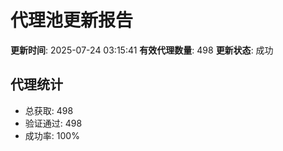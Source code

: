 # 代理池更新报告

**更新时间**: 2025-07-24 03:15:41
**有效代理数量**: 498
**更新状态**:  成功

## 代理统计
- 总获取: 498
- 验证通过: 498
- 成功率: 100%
